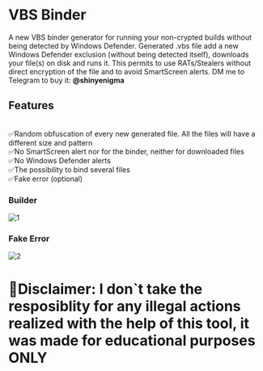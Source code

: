 # VBS Binder
A new VBS binder generator for running your non-crypted builds without being detected by Windows Defender. Generated .vbs file add a new Windows Defender exclusion (without being detected itself), downloads your file(s) on disk and runs it. This permits to use RATs/Stealers without direct encryption of the file and to avoid SmartScreen alerts. DM me to Telegram to buy it: **@shinyenigma**
## Features
<br> ✅Random obfuscation of every new generated file. All the files will have a different size and pattern
<br> ✅No SmartScreen alert nor for the binder, neither for downloaded files
<br> ✅No Windows Defender alerts 
<br> ✅The possibility to bind several files
<br> ✅Fake error (optional)

### Builder
![1](https://github.com/Gitshiny/FUD-VBS-Binder/assets/172051205/ef87ee9d-0fb3-48da-9e2c-c4fc2d42183a)

### Fake Error
![2](https://github.com/Gitshiny/FUD-VBS-Binder/assets/172051205/426a920b-956d-4b51-b094-3b7c07ee27c9)


# 🛑Disclaimer: I don`t take the resposiblity for any illegal actions realized with the help of this tool, it was made for educational purposes ONLY

